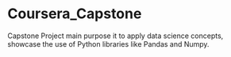 # Coursera_Capstone

Capstone Project main purpose it to apply data science concepts, showcase the use of Python libraries like Pandas and Numpy.
